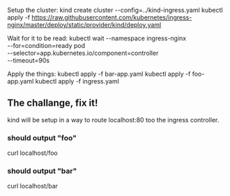 Setup the cluster:
kind create cluster --config=../kind-ingress.yaml
kubectl apply -f https://raw.githubusercontent.com/kubernetes/ingress-nginx/master/deploy/static/provider/kind/deploy.yaml

Wait for it to be read:
kubectl wait --namespace ingress-nginx \
  --for=condition=ready pod \
  --selector=app.kubernetes.io/component=controller \
  --timeout=90s

Apply the things:
kubectl apply -f bar-app.yaml
kubectl apply -f foo-app.yaml
kubectl apply -f ingress.yaml

## The challange, fix it!

 kind will be setup in a way to route localhost:80 too the ingress controller.

### should output "foo"
curl localhost/foo
### should output "bar"
curl localhost/bar

